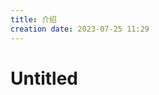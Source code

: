 ```yaml
---
title: 介绍
creation date: 2023-07-25 11:29
---
```



<!-- markdownlint-disable MD025 -->

# Untitled

